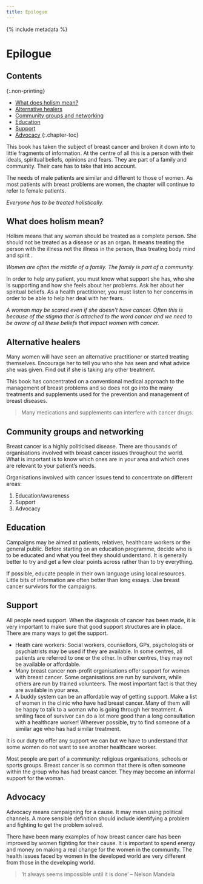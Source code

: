 ```yaml
---
title: Epilogue
---
```


{% include metadata %}

# Epilogue

## Contents
{:.non-printing}

*   [What does holism mean?](#what-does-holism-mean)
*   [Alternative healers](#alternative-healers)
*   [Community groups and networking](#community-groups-and-networking)
*   [Education](#education)
*   [Support](#support)
*   [Advocacy](#advocacy)
{:.chapter-toc}

This book has taken the subject of breast cancer and broken it down into to little fragments of information. At the centre of all this is a person with their ideals, spiritual beliefs, opinions and fears. They are part of a family and community. Their care has to take that into account.

The needs of male patients are similar and different to those of women. As most patients with breast problems are women, the chapter will continue to refer to female patients.

*Everyone has to be treated holistically.*

## What does holism mean?

Holism means that any woman should be treated as a complete person. She should not be treated as a disease or as an organ. It means treating the person with the illness not the illness in the person, thus treating body mind and spirit .

*Women are often the middle of a family. The family is part of a community.*

In order to help any patient, you must know what support she has, who she is supporting and how she feels about her problems. Ask her about her spiritual beliefs. As a health practitioner, you must listen to her concerns in order to be able to help her deal with her fears. 

*A woman may be scared even if she doesn’t have cancer. Often this is because of the stigma that is attached to the word cancer and we need to be aware of all these beliefs that impact women with cancer.*

## Alternative healers

Many women will have seen an alternative practitioner or started treating themselves. Encourage her to tell you who she has seen and what advice she was given. Find out if she is taking any other treatment. 

This book has concentrated on a conventional medical approach to the management of breast problems and so does not go into the many treatments and supplements used for the prevention and management of breast diseases. 

> Many medications and supplements can interfere with cancer drugs.

## Community groups and networking

Breast cancer is a highly politicised disease. There are thousands of organisations involved with breast cancer issues throughout the world. What is important is to know which ones are in your area and which ones are relevant to your patient’s needs.

Organisations involved with cancer issues tend to concentrate on different areas:

1.	Education/awareness
2.	Support
3.	Advocacy

## Education

Campaigns may be aimed at patients, relatives, healthcare workers or the general public. Before starting on an education programme, decide who is to be educated and what you feel they should understand. It is generally better to try and get a few clear points across rather than to try everything.

If possible, educate people in their own language using local resources. Little bits of information are often better than long essays. Use breast cancer survivors for the campaigns.

## Support

All people need support. When the diagnosis of cancer has been made, it is very important to make sure that good support structures are in place. There are many ways to get the support. 

*	Heath care workers: Social workers, counsellors, GPs, psychologists or psychiatrists may be used if they are available. In some centres, all patients are referred to one or the other. In other centres, they may not be available or affordable. 
*	Many breast cancer non-profit organisations offer support for women with breast cancer. Some organisations are run by survivors, while others are run by trained volunteers. The most important fact is that they are available in your area.
*	A buddy system can be an affordable way of getting support. Make a list of women in the clinic who have had breast cancer. Many of them will be happy to talk to a woman who is going through her treatment. A smiling face of survivor can do a lot more good than a long consultation with a healthcare worker! Wherever possible, try to find someone of a similar age who has had similar treatment.

It is our duty to offer any support we can but we have to understand that some women do not want to see another healthcare worker. 

Most people are part of a community: religious organisations, schools or sports groups. Breast cancer is so common that there is often someone within the group who has had breast cancer. They may become an informal support for the woman.

## Advocacy

Advocacy means campaigning for a cause. It may mean using political channels. A more sensible definition should include identifying a problem and fighting to get the problem solved.

There have been many examples of how breast cancer care has been improved by women fighting for their cause. It is important to spend energy and money on making a real change for the women in the community. The health issues faced by women in the developed world are very different from those in the developing world. 

> ‘It always seems impossible until it is done’ – Nelson Mandela
